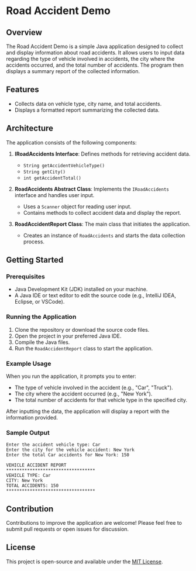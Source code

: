 # Road Accident Demo

## Overview

The Road Accident Demo is a simple Java application designed to collect and display information about road accidents. It allows users to input data regarding the type of vehicle involved in accidents, the city where the accidents occurred, and the total number of accidents. The program then displays a summary report of the collected information.

## Features

- Collects data on vehicle type, city name, and total accidents.
- Displays a formatted report summarizing the collected data.

## Architecture

The application consists of the following components:

1. **IRoadAccidents Interface**: Defines methods for retrieving accident data.
   - `String getAccidentVehicleType()`
   - `String getCity()`
   - `int getAccidentTotal()`

2. **RoadAccidents Abstract Class**: Implements the `IRoadAccidents` interface and handles user input.
   - Uses a `Scanner` object for reading user input.
   - Contains methods to collect accident data and display the report.

3. **RoadAccidentReport Class**: The main class that initiates the application.
   - Creates an instance of `RoadAccidents` and starts the data collection process.

## Getting Started

### Prerequisites

- Java Development Kit (JDK) installed on your machine.
- A Java IDE or text editor to edit the source code (e.g., IntelliJ IDEA, Eclipse, or VSCode).

### Running the Application

1. Clone the repository or download the source code files.
2. Open the project in your preferred Java IDE.
3. Compile the Java files.
4. Run the `RoadAccidentReport` class to start the application.

### Example Usage

When you run the application, it prompts you to enter:

- The type of vehicle involved in the accident (e.g., "Car", "Truck").
- The city where the accident occurred (e.g., "New York").
- The total number of accidents for that vehicle type in the specified city.

After inputting the data, the application will display a report with the information provided.

### Sample Output

```
Enter the accident vehicle type: Car
Enter the city for the vehicle accident: New York
Enter the total Car accidents for New York: 150

VEHICLE ACCIDENT REPORT
**********************************
VEHICLE TYPE: Car
CITY: New York
TOTAL ACCIDENTS: 150
**********************************
```

## Contribution

Contributions to improve the application are welcome! Please feel free to submit pull requests or open issues for discussion.

## License

This project is open-source and available under the [MIT License](LICENSE).
